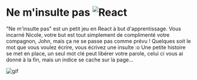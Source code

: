 # Ne m'insulte pas ![React](https://img.shields.io/badge/react-%2320232a.svg?style=for-the-badge&logo=react&logoColor=%2361DAFB) 

"Ne m'insulte pas" est un petit jeu en React à but d'apprentissage.
Vous incarné Nicole, votre but est tout simplement de complimenté votre compagnon, John, mais ça ne se passe pas comme prévu ! 
Quelques soit le mot que vous voulez écrire, vous écrivez une insulte :o 
Une petite histoire se met en place, un seul mot clé peut libérer votre parole, celui ci vous ai donné à la fin, mais un indice se cache sur la page...

![gif](https://github.com/Deunoh/ne_m-insulte_pas/blob/main/src/assets/insulteGif.gif)

